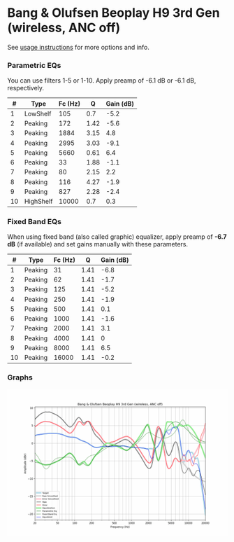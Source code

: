 # Bang & Olufsen Beoplay H9 3rd Gen (wireless, ANC off)
See [usage instructions](https://github.com/jaakkopasanen/AutoEq#usage) for more options and info.

### Parametric EQs
You can use filters 1-5 or 1-10. Apply preamp of -6.1 dB or -6.1 dB, respectively.

|   # | Type      |   Fc (Hz) |    Q |   Gain (dB) |
|-----|-----------|-----------|------|-------------|
|   1 | LowShelf  |       105 | 0.7  |        -5.2 |
|   2 | Peaking   |       172 | 1.42 |        -5.6 |
|   3 | Peaking   |      1884 | 3.15 |         4.8 |
|   4 | Peaking   |      2995 | 3.03 |        -9.1 |
|   5 | Peaking   |      5660 | 0.61 |         6.4 |
|   6 | Peaking   |        33 | 1.88 |        -1.1 |
|   7 | Peaking   |        80 | 2.15 |         2.2 |
|   8 | Peaking   |       116 | 4.27 |        -1.9 |
|   9 | Peaking   |       827 | 2.28 |        -2.4 |
|  10 | HighShelf |     10000 | 0.7  |         0.3 |

### Fixed Band EQs
When using fixed band (also called graphic) equalizer, apply preamp of **-6.7 dB** (if available) and set gains manually with these parameters.

|   # | Type    |   Fc (Hz) |    Q |   Gain (dB) |
|-----|---------|-----------|------|-------------|
|   1 | Peaking |        31 | 1.41 |        -6.8 |
|   2 | Peaking |        62 | 1.41 |        -1.7 |
|   3 | Peaking |       125 | 1.41 |        -5.2 |
|   4 | Peaking |       250 | 1.41 |        -1.9 |
|   5 | Peaking |       500 | 1.41 |         0.1 |
|   6 | Peaking |      1000 | 1.41 |        -1.6 |
|   7 | Peaking |      2000 | 1.41 |         3.1 |
|   8 | Peaking |      4000 | 1.41 |         0   |
|   9 | Peaking |      8000 | 1.41 |         6.5 |
|  10 | Peaking |     16000 | 1.41 |        -0.2 |

### Graphs
![](./Bang%20&%20Olufsen%20Beoplay%20H9%203rd%20Gen%20(wireless,%20ANC%20off).png)

